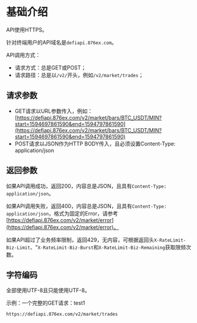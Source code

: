 # 基础介绍

API使用HTTPS。

针对终端用户的API域名是`defiapi.876ex.com`。

API调用方式：

- 请求方式：总是GET或POST；
- 请求路径：总是以`/v2/`开头，例如`/v2/market/trades`；

## 请求参数

- GET请求以URL参数传入，例如：[https://defiapi.876ex.com/v2/market/bars/BTC_USDT/MIN?start=1594697861590&end=1594797861590](https://defiapi.876ex.com/v2/market/bars/BTC_USDT/MIN?start=1594697861590&end=1594797861590)
- POST请求以JSON作为HTTP BODY传入，且必须设置Content-Type: application/json

## 返回参数

如果API调用成功，返回200，内容总是JSON，且具有`Content-Type: application/json`。

如果API调用失败，返回400，内容总是JSON，且具有`Content-Type: application/json`，格式为固定的Error，请参考[https://defiapi.876ex.com/v2/market/error](https://defiapi.876ex.com/v2/market/error)。

如果API超过了业务频率限制，返回429，无内容，可根据返回头`X-RateLimit-Biz-Limit`、"`X-RateLimit-Biz-Burst`和`X-RateLimit-Biz-Remaining`获取限频次数。

## 字符编码

全部使用UTF-8且只能使用UTF-8。

示例：一个完整的GET请求：test1

```
https://defiapi.876ex.com/v2/market/trades
```
